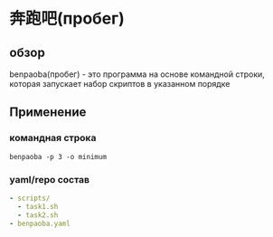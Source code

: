 # 奔跑吧(пробег)
## обзор
benpaoba(пробег) - это программа на основе командной строки, которая запускает набор скриптов в указанном порядке

## Применение
### командная строка
```
benpaoba -p 3 -o minimum
```

### yaml/repo состав
```yaml
- scripts/
  - task1.sh
  - task2.sh
- benpaoba.yaml
```
